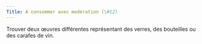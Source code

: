 ```yaml
---
Title: A consommer avec modération (\#12)
---
```


Trouver deux œuvres différentes représentant des verres, des bouteilles ou des carafes de vin.
